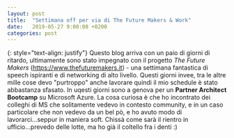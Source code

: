 ```yaml
---
layout: post
title:  "Settimana off per via di The Future Makers & Work"
date:   2019-05-27 9:00:00 +0200
categories: post
---
```

{: style="text-align: justify"}
Questo blog arriva con un paio di giorni di ritardo, ultimamente sono stato impegnato con il progetto *The Future Makers* (https://www.thefuturemakers.it) - una settimana fantastica di speech ispiranti e di networking di alto livello. Questi giorni invee, tra le altre mille cose devo "purtroppo" anche lavorare quindi il mio schedule è stato abbastanza sfasato. In uqesti giorni sono a genova per un **Partner Architect Bootcamp** su Microsoft Azure. La cosa curiosa è che ho incontrato dei colleghi di MS che solitamente vedevo in contesto community, e in un caso particolare che non vedevo da un bel pò, e ho avuto modo di lavorarci...seppur in maniera soft. Chissà come sarà il rientro in ufficio...prevedo delle lotte, ma ho già il coltello fra i denti :)